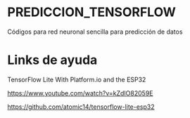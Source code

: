 # PREDICCION_TENSORFLOW
Códigos para red neuronal sencilla para predicción de datos

# Links de ayuda
TensorFlow Lite With Platform.io and the ESP32

https://www.youtube.com/watch?v=kZdIO82059E

https://github.com/atomic14/tensorflow-lite-esp32
